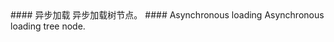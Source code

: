 <cn>
#### 异步加载
异步加载树节点。
</cn>

<us>
#### Asynchronous loading
Asynchronous loading tree node.
</us>
